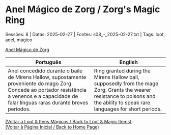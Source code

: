 
# Anel Mágico de Zorg / Zorg's Magic Ring

Sessões: 8 | Datas: 2025-02-27 | Fontes: s08_-_2025-02-27.txt | Tags: loot, anel, mágico

[Anel Mágico de Zorg](anel_magico_de_zorg.png)

| Português | English |
|-----------|---------|
| Anel concedido durante o baile de Mirens Hallow, supostamente proveniente do mago Zorg. Concede ao portador resistência a venenos e a capacidade de falar línguas raras durante breves períodos. | Ring granted during the Mirens Hallow ball, supposedly from the mage Zorg. Grants the wearer resistance to poisons and the ability to speak rare languages for short periods. |

[(Voltar a Loot & Itens Mágicos / Back to Loot & Magic Items)](loot.md)  
[(Voltar à Página Inicial / Back to Home Page)](home.md)

